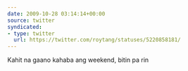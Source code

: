 ```yaml
---
date: 2009-10-28 03:14:14+00:00
source: twitter
syndicated:
- type: twitter
  url: https://twitter.com/roytang/statuses/5220858181/
---
```


Kahit na gaano kahaba ang weekend, bitin pa rin